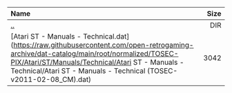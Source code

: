 |Name|Size|
|:---|---:|
|[..](../index.html)|DIR|
|[Atari ST - Manuals - Technical.dat](https://raw.githubusercontent.com/open-retrogaming-archive/dat-catalog/main/root/normalized/TOSEC-PIX/Atari/ST/Manuals/Technical/Atari ST - Manuals - Technical/Atari ST - Manuals - Technical (TOSEC-v2011-02-08_CM).dat)|3042|
